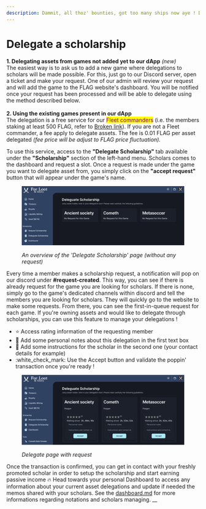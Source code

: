 ```yaml
---
description: Dammit, all thoz' bounties, got too many ships now aye ! Devs do somethin' !
---
```


# Delegate a scholarship

**1. Delegating assets from games not added yet to our dApp** _(new)_\
The easiest way is to ask us to add a new game where delegations to scholars will be made possible. For this, just go to our Discord server, open a ticket and make your request. One of our admin will review your request and will add the game to the FLAG website's dashboard. You will be notified once your request has been processed and will be able to delegate using the method described below. \
\
**2. Using the existing games present in our dApp**\
The delegation is a free service for our <mark style="color:purple;">Fleet commanders</mark> (i.e. the members staking at least 500 FLAG, refer to [Broken link](broken-reference "mention")). If you are not a Fleet commander, a fee apply to delegate assets. The fee is 0.01 FLAG per asset delegated _(fee price will be adjust to FLAG price fluctuation)._&#x20;

To use this service, access to the **"Delegate Scholarship"** tab available under the **"Scholarship"** section of the left-hand menu. Scholars comes to the dashboard and request a slot. Once a request is made under the game you want to delegate asset from, you simply click on the **"accept request"** button that will appear under the game's name.&#x20;

<figure><img src="../.gitbook/assets/image (10).png" alt=""><figcaption><p><em>An overview of the 'Delegate Scholarship' page (without any request)</em></p></figcaption></figure>

Every time a member makes a scholarship request, a notification will pop on our discord under **#request-created**. This way, you can see if there is already request for the game you are looking for scholars. If there is none, simply go to the game's dedicated channels within discord and tell the members you are looking for scholars. They will quickly go to the website to make some requests. From there, you can see the first-in-queue request for each game. If you're owning assets and would like to delegate through scholarships, you can use this feature to manage your delegations !

* :star: Access rating information of the requesting member
* :scroll: Add some personal notes about this delegation in the first text box
* :e-mail: Add some instructions for the scholar in the second one (your contact details for example)
* :white\_check\_mark: Use the Accept button and validate the poppin' transaction once you're ready !

<figure><img src="../.gitbook/assets/image (1) (2).png" alt=""><figcaption><p><em>Delegate page with request</em></p></figcaption></figure>

Once the transaction is confirmed, you can get in contact with your freshly promoted scholar in order to setup the scholarship and start earning passive income :fire: Head towards your personal Dashboard to access any information about your current asset delegations and update if needed the memos shared with your scholars. See the [dashboard.md](dashboard.md "mention") for more informations regarding notations and scholars managing. __&#x20;

